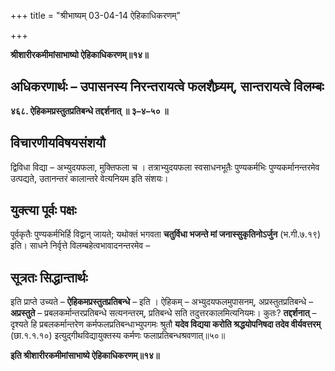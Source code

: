 +++
title = "श्रीभाष्यम् 03-04-14 ऐहिकाधिकरणम्"

+++


**श्रीशारीरकमीमांसाभाष्यो ऐहिकाधिकरणम्॥१४॥**

## अधिकरणार्थः – उपासनस्य निरन्तरायत्वे फलशैघ्र्यम्, सान्तरायत्वे विलम्बः

**४६८. ऐहिकमप्रस्तुतप्रतिबन्धे तद्दर्शनात् ॥ ३–४–५० ॥**

## विचारणीयविषयसंशयौ

 द्विविधा विद्या – अभ्युदयफला, मुक्तिफला च । तत्राभ्युदयफला स्वसाधनभूतैः पुण्यकर्मभिः पुण्यकर्मानन्तरमेव उत्पद्यते, उतानन्तरं कालान्तरे वेत्यनियम इति संशयः।

## युक्त्या पूर्वः पक्षः

पूर्वकृतैः पुण्यकर्मभिर्हि विद्वान् जायते; यथोक्तं भगवता **चतुर्विधा भजन्ते मां जनास्सुकृतिनोऽर्जुन** (भ.गी.७.१९) इति। साधने निर्वृत्ते विलम्बहेत्वभावादनन्तरमेव –

## सूत्रतः सिद्धान्तार्थः

इति प्राप्ते उच्यते – **ऐहिकमप्रस्तुतप्रतिबन्धे** – इति । ऐहिकम् – अभ्युदयफलमुपासनम्, अप्रस्तुतप्रतिबन्धे – **अप्रस्तुते** – प्रबलकर्मान्तरप्रतिबन्धे सत्यनन्तरम्, प्रतिबन्धे सति तदुत्तरकालमित्यनियमः। कुतः? **तद्दर्शनात्** – दृश्यते हि प्रबलकर्मान्तरेण कर्मफलप्रतिबन्धाभ्युपगमः श्रुतौ **यदेव विद्यया करोति श्रद्धयोपनिषदा तदेव वीर्यवत्तरम्** (छा.१.१.१०) इत्युद्गीथविद्यायुक्तस्य कर्मणः फलाप्रतिबन्धश्रवणात्॥५०॥

**इति श्रीशारीरकमीमांसाभाष्ये ऐहिकाधिकरणम्॥१४॥**



